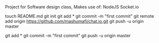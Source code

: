 Project for Software design class,
Makes use of:
NodeJS
Socket.io

touch README.md
git init
git add *
git commit -m "first commit"
git remote add origin https://github.com/mashumafi/chat.io.git
git push -u origin master


git add *
git commit -m "first commit"
git push -u origin master